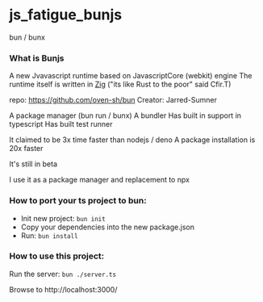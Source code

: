 # js_fatigue_bunjs

bun / bunx

### What is Bunjs
A new Jvavascript runtime based on JavascriptCore (webkit) engine
The runtime itself is written in [Zig](https://ziglang.org/learn/why_zig_rust_d_cpp/) ("its like Rust to the poor" said Cfir.T) 

repo: https://github.com/oven-sh/bun
Creator: Jarred-Sumner


A package manager (bun run / bunx)
A bundler
Has built in support in typescript
Has built test runner 

It claimed to be 3x time faster than nodejs / deno
A package installation is 20x faster 

It's still in beta 

I use it as a package manager and replacement to npx 

### How to port your ts project to bun:
- Init new project: `bun init`
- Copy your dependencies into the new package.json
- Run: `bun install`

### How to use this project:
Run the server: `bun ./server.ts`

Browse to http://localhost:3000/
